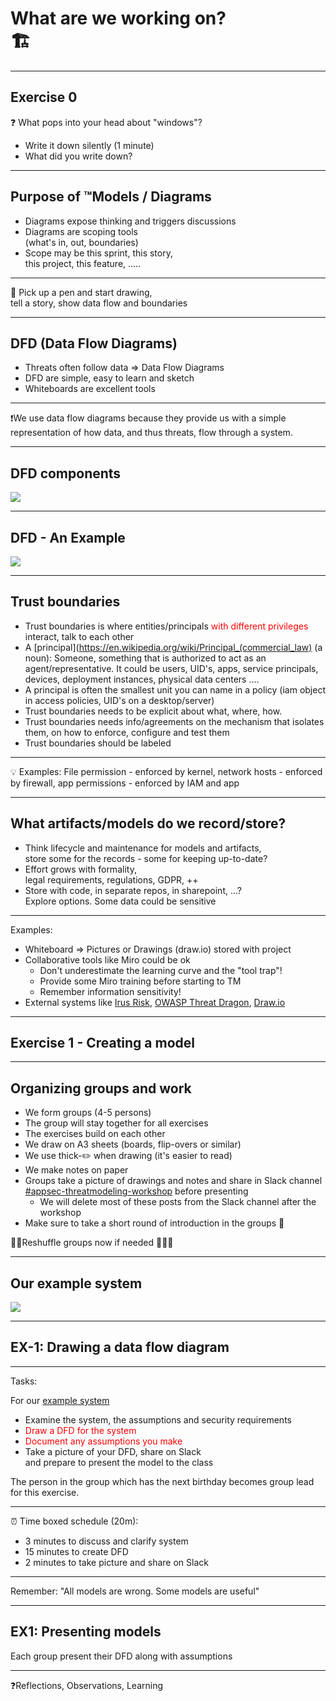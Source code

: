 <!-- markdownlint-disable MD033 -->

# What are we working on? </br> 🏗

---

## Exercise 0

❓ What pops into your head about "windows"? <!-- .element: class="fragment" data-fragment-index="1" -->

- Write it down silently (1 minute) <!-- .element: class="fragment" data-fragment-index="1" -->
- What did you write down? <!-- .element: class="fragment" data-fragment-index="2" -->

---

## Purpose of ™️Models / Diagrams

- Diagrams expose thinking and triggers discussions<!-- .element: class="fragment" data-fragment-index="1" -->
- Diagrams are scoping tools </br>(what's in, out, boundaries)<!-- .element: class="fragment" data-fragment-index="2" -->
- Scope may be this sprint, this story,</br> this project, this feature, .....<!-- .element: class="fragment" data-fragment-index="3" -->

<hr>

🏁 Pick up a pen and start drawing, </br>tell a story, show data flow and boundaries<!-- .element: class="fragment" data-fragment-index="4" -->

---

## DFD (Data Flow Diagrams)

- Threats often follow data => Data Flow Diagrams
- DFD are simple, easy to learn and sketch
- Whiteboards are excellent tools

<hr>

❗️We use data flow diagrams because they provide us with a simple representation of how data, and thus threats, flow through a system.

---

## DFD components

<img src="./content/images/dfd.png">

---

## DFD - An Example

<img src="./content/images/dfd-example.png">

---

## Trust boundaries

<div><!-- .element: style="font-size:0.8em"-->

- Trust boundaries is where entities/principals<!-- .element: class="fragment" data-fragment-index="1" --> <a style="color:red">with different privileges</a> interact, talk to each other<!-- .element: class="fragment" data-fragment-index="1" -->
- A<!-- .element: class="fragment" data-fragment-index="2" --> [principal](https://en.wikipedia.org/wiki/Principal_(commercial_law)<!-- .element: class="fragment" data-fragment-index="2" --> (a noun): Someone, something that is authorized to act as an agent/representative. It could be users, UID's, apps, service principals, devices, deployment instances, physical data centers .... <!-- .element: class="fragment" data-fragment-index="2" -->
- A principal is often the smallest unit you can name in a policy (iam object in access policies, UID's on a desktop/server) <!-- .element: class="fragment" data-fragment-index="3" -->
- Trust boundaries needs to be explicit about what, where, how. <!-- .element: class="fragment" data-fragment-index="4" -->
- Trust boundaries needs info/agreements on the mechanism that isolates them, on how to enforce, configure and test them <!-- .element: class="fragment" data-fragment-index="5" -->
- Trust boundaries should be labeled <!-- .element: class="fragment" data-fragment-index="6" -->

<hr>

💡 Examples: File permission - enforced by kernel, network hosts - enforced by firewall, app permissions - enforced by IAM and app <!-- .element: class="fragment" data-fragment-index="7" -->

</dev>

---

## What artifacts/models do we  record/store?

<div><!-- .element: style="font-size:0.8em"-->

- Think lifecycle and maintenance for models and artifacts,</br> store some for the records - some for keeping up-to-date?<!-- .element: class="fragment" data-fragment-index="1" -->
- Effort grows with formality, <!-- .element: class="fragment" data-fragment-index="2" --></br> legal requirements, regulations, GDPR, ++ <!-- .element: class="fragment" data-fragment-index="2" -->
- Store with code, in separate repos, in sharepoint, ...? </br>Explore options. Some data could be sensitive<!-- .element: class="fragment" data-fragment-index="5" -->

<hr>

Examples:<!-- .element: class="fragment" data-fragment-index="5" -->

- Whiteboard => Pictures or Drawings (draw.io) stored with project<!-- .element: class="fragment" data-fragment-index="5" -->
- Collaborative tools like Miro could be ok<!-- .element: class="fragment" data-fragment-index="6" -->
  - Don't underestimate the learning curve and the "tool trap"!<!-- .element: class="fragment" data-fragment-index="6" -->
  - Provide some Miro training before starting to TM<!-- .element: class="fragment" data-fragment-index="6" -->
  - Remember information sensitivity!
- External systems like<!-- .element: class="fragment" data-fragment-index="7" --> [Irus Risk](https://www.iriusrisk.com/)<!-- .element: class="fragment" data-fragment-index="7" -->, [OWASP Threat Dragon](https://owasp.org/www-project-threat-dragon/)<!-- .element: class="fragment" data-fragment-index="7" -->, [Draw.io](https://draw.io)<!-- .element: class="fragment" data-fragment-index="7" -->

</div>

---

## Exercise 1 - Creating a model

---

## Organizing groups and work

- We form groups (4-5 persons)
- The group will stay together for all exercises
- The exercises build on each other
- We draw on A3 sheets (boards, flip-overs or similar)
- We use thick-✏️ when drawing (it's easier to read) 
- We make notes on paper
- Groups take a picture of drawings and notes and share in Slack channel [#appsec-threatmodeling-workshop](https://equinor.slack.com/archives/C046T5B84P4) before presenting
  - We will delete most of these posts from the Slack channel after the workshop
- Make sure to take a short round of introduction in the groups 🤝

🚶🏼Reshuffle groups now if needed 🚶🏿‍♀️

---

## Our example system

<img src="./content/images/tm-example-system.png">

---

## EX-1: Drawing a data flow diagram

<div><!-- .element: style="font-size:0.7em;text-align:left"-->

<hr>

Tasks:

For our [example system](content/images/tm-example-system.png)

- Examine the system, the assumptions and security requirements
- <a style="color:red">Draw a DFD for the system</a>
- <a style="color:red">Document any assumptions you make</a>
- Take a picture of your DFD, share on Slack </br>and prepare to present the model to the class

The person in the group which has the next birthday becomes group lead for this exercise.

<hr>

⏰ Time boxed schedule (20m):

- 3 minutes to discuss and clarify system
- 15 minutes to create DFD
- 2 minutes to take picture and share on Slack

<hr>

Remember: "All models are wrong. Some models are useful"

</div>

---

## EX1: Presenting models

Each group present their DFD along with assumptions

<hr>

❓Reflections, Observations, Learning
